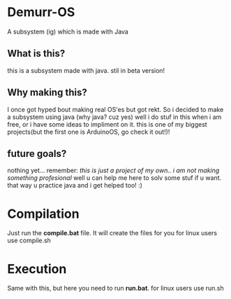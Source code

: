 # Demurr-OS
A subsystem (ig) which is made with Java

## What is this?
this is a subsystem made with java. stil in beta version!

## Why making this?
I once got hyped bout making real OS'es but got rekt. So i decided to make a subsystem using java (why java? cuz yes)
well i do stuf in this when i am free, or i have some ideas to impliment on it. this is one of my biggest projects(but the first one is ArduinoOS, go check it out!)!

## future goals?
nothing yet... remember: *this is just a project of my own.. i am not making something profesional*
well u can help me here to solv some stuf if u want. that way u practice java and i get helped too! :)

# Compilation
Just run the **compile.bat** file. It will create the files for you
for linux users use compile.sh

# Execution
Same with this, but here you need to run **run.bat**.
for linux users use run.sh
